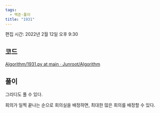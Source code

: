 ```yaml
---
tags:
  - 백준-풀이
title: "1931"
---
```


편집 시간: 2022년 2월 12일 오후 9:30

## 코드

[Algorithm/1931.py at main · Junroot/Algorithm](https://github.com/Junroot/Algorithm/blob/main/backjoon/1931.py)

## 풀이

그리디도 풀 수 있다.

회의가 일찍 끝나는 순으로 회의실을 배정하면, 최대한 많은 회의를 배정할 수 있다.
